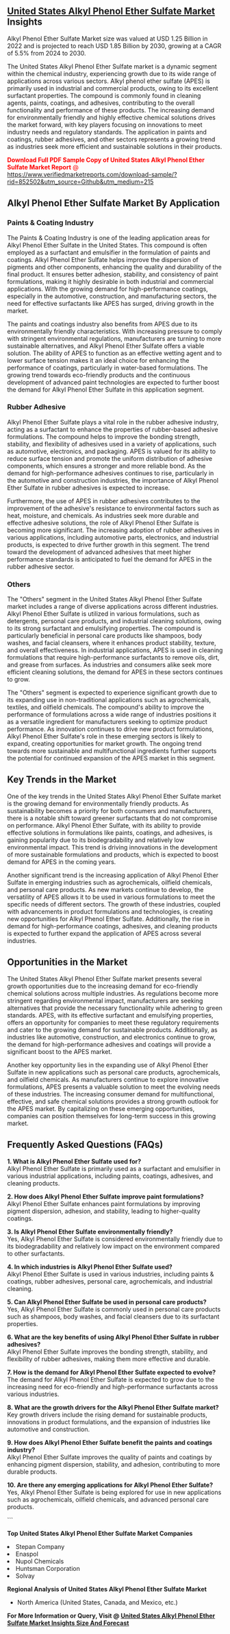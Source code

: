 <h2><a href="https://www.verifiedmarketreports.com/download-sample/?rid=852502&amp;utm_source=Github&amp;utm_medium=215" target="_blank">United States Alkyl Phenol Ether Sulfate Market</a> Insights</h2><p>Alkyl Phenol Ether Sulfate Market size was valued at USD 1.25 Billion in 2022 and is projected to reach USD 1.85 Billion by 2030, growing at a CAGR of 5.5% from 2024 to 2030.</p><p><p>The United States Alkyl Phenol Ether Sulfate market is a dynamic segment within the chemical industry, experiencing growth due to its wide range of applications across various sectors. Alkyl phenol ether sulfate (APES) is primarily used in industrial and commercial products, owing to its excellent surfactant properties. The compound is commonly found in cleaning agents, paints, coatings, and adhesives, contributing to the overall functionality and performance of these products. The increasing demand for environmentally friendly and highly effective chemical solutions drives the market forward, with key players focusing on innovations to meet industry needs and regulatory standards. The application in paints and coatings, rubber adhesives, and other sectors represents a growing trend as industries seek more efficient and sustainable solutions in their products. <p><span class=""><span style="color: #ff0000;"><strong>Download Full PDF Sample Copy of United States Alkyl Phenol Ether Sulfate Market Report</strong> @ </span><a href="https://www.verifiedmarketreports.com/download-sample/?rid=852502&amp;utm_source=Github&amp;utm_medium=215" target="_blank">https://www.verifiedmarketreports.com/download-sample/?rid=852502&amp;utm_source=Github&amp;utm_medium=215</a></span></p></p><h2>Alkyl Phenol Ether Sulfate Market By Application</h2><h3>Paints & Coating Industry</h3><p>The Paints & Coating Industry is one of the leading application areas for Alkyl Phenol Ether Sulfate in the United States. This compound is often employed as a surfactant and emulsifier in the formulation of paints and coatings. Alkyl Phenol Ether Sulfate helps improve the dispersion of pigments and other components, enhancing the quality and durability of the final product. It ensures better adhesion, stability, and consistency of paint formulations, making it highly desirable in both industrial and commercial applications. With the growing demand for high-performance coatings, especially in the automotive, construction, and manufacturing sectors, the need for effective surfactants like APES has surged, driving growth in the market.<p>The paints and coatings industry also benefits from APES due to its environmentally friendly characteristics. With increasing pressure to comply with stringent environmental regulations, manufacturers are turning to more sustainable alternatives, and Alkyl Phenol Ether Sulfate offers a viable solution. The ability of APES to function as an effective wetting agent and to lower surface tension makes it an ideal choice for enhancing the performance of coatings, particularly in water-based formulations. The growing trend towards eco-friendly products and the continuous development of advanced paint technologies are expected to further boost the demand for Alkyl Phenol Ether Sulfate in this application segment.</p><h3>Rubber Adhesive</h3><p>Alkyl Phenol Ether Sulfate plays a vital role in the rubber adhesive industry, acting as a surfactant to enhance the properties of rubber-based adhesive formulations. The compound helps to improve the bonding strength, stability, and flexibility of adhesives used in a variety of applications, such as automotive, electronics, and packaging. APES is valued for its ability to reduce surface tension and promote the uniform distribution of adhesive components, which ensures a stronger and more reliable bond. As the demand for high-performance adhesives continues to rise, particularly in the automotive and construction industries, the importance of Alkyl Phenol Ether Sulfate in rubber adhesives is expected to increase.<p>Furthermore, the use of APES in rubber adhesives contributes to the improvement of the adhesive's resistance to environmental factors such as heat, moisture, and chemicals. As industries seek more durable and effective adhesive solutions, the role of Alkyl Phenol Ether Sulfate is becoming more significant. The increasing adoption of rubber adhesives in various applications, including automotive parts, electronics, and industrial products, is expected to drive further growth in this segment. The trend toward the development of advanced adhesives that meet higher performance standards is anticipated to fuel the demand for APES in the rubber adhesive sector.</p><h3>Others</h3><p>The "Others" segment in the United States Alkyl Phenol Ether Sulfate market includes a range of diverse applications across different industries. Alkyl Phenol Ether Sulfate is utilized in various formulations, such as detergents, personal care products, and industrial cleaning solutions, owing to its strong surfactant and emulsifying properties. The compound is particularly beneficial in personal care products like shampoos, body washes, and facial cleansers, where it enhances product stability, texture, and overall effectiveness. In industrial applications, APES is used in cleaning formulations that require high-performance surfactants to remove oils, dirt, and grease from surfaces. As industries and consumers alike seek more efficient cleaning solutions, the demand for APES in these sectors continues to grow.<p>The "Others" segment is expected to experience significant growth due to its expanding use in non-traditional applications such as agrochemicals, textiles, and oilfield chemicals. The compound's ability to improve the performance of formulations across a wide range of industries positions it as a versatile ingredient for manufacturers seeking to optimize product performance. As innovation continues to drive new product formulations, Alkyl Phenol Ether Sulfate's role in these emerging sectors is likely to expand, creating opportunities for market growth. The ongoing trend towards more sustainable and multifunctional ingredients further supports the potential for continued expansion of the APES market in this segment.</p><h2>Key Trends in the Market</h2><p>One of the key trends in the United States Alkyl Phenol Ether Sulfate market is the growing demand for environmentally friendly products. As sustainability becomes a priority for both consumers and manufacturers, there is a notable shift toward greener surfactants that do not compromise on performance. Alkyl Phenol Ether Sulfate, with its ability to provide effective solutions in formulations like paints, coatings, and adhesives, is gaining popularity due to its biodegradability and relatively low environmental impact. This trend is driving innovations in the development of more sustainable formulations and products, which is expected to boost demand for APES in the coming years.</p><p>Another significant trend is the increasing application of Alkyl Phenol Ether Sulfate in emerging industries such as agrochemicals, oilfield chemicals, and personal care products. As new markets continue to develop, the versatility of APES allows it to be used in various formulations to meet the specific needs of different sectors. The growth of these industries, coupled with advancements in product formulations and technologies, is creating new opportunities for Alkyl Phenol Ether Sulfate. Additionally, the rise in demand for high-performance coatings, adhesives, and cleaning products is expected to further expand the application of APES across several industries.</p><h2>Opportunities in the Market</h2><p>The United States Alkyl Phenol Ether Sulfate market presents several growth opportunities due to the increasing demand for eco-friendly chemical solutions across multiple industries. As regulations become more stringent regarding environmental impact, manufacturers are seeking alternatives that provide the necessary functionality while adhering to green standards. APES, with its effective surfactant and emulsifying properties, offers an opportunity for companies to meet these regulatory requirements and cater to the growing demand for sustainable products. Additionally, as industries like automotive, construction, and electronics continue to grow, the demand for high-performance adhesives and coatings will provide a significant boost to the APES market.</p><p>Another key opportunity lies in the expanding use of Alkyl Phenol Ether Sulfate in new applications such as personal care products, agrochemicals, and oilfield chemicals. As manufacturers continue to explore innovative formulations, APES presents a valuable solution to meet the evolving needs of these industries. The increasing consumer demand for multifunctional, effective, and safe chemical solutions provides a strong growth outlook for the APES market. By capitalizing on these emerging opportunities, companies can position themselves for long-term success in this growing market.</p><h2>Frequently Asked Questions (FAQs)</h2><p><strong>1. What is Alkyl Phenol Ether Sulfate used for?</strong><br> Alkyl Phenol Ether Sulfate is primarily used as a surfactant and emulsifier in various industrial applications, including paints, coatings, adhesives, and cleaning products.</p><p><strong>2. How does Alkyl Phenol Ether Sulfate improve paint formulations?</strong><br> Alkyl Phenol Ether Sulfate enhances paint formulations by improving pigment dispersion, adhesion, and stability, leading to higher-quality coatings.</p><p><strong>3. Is Alkyl Phenol Ether Sulfate environmentally friendly?</strong><br> Yes, Alkyl Phenol Ether Sulfate is considered environmentally friendly due to its biodegradability and relatively low impact on the environment compared to other surfactants.</p><p><strong>4. In which industries is Alkyl Phenol Ether Sulfate used?</strong><br> Alkyl Phenol Ether Sulfate is used in various industries, including paints & coatings, rubber adhesives, personal care, agrochemicals, and industrial cleaning.</p><p><strong>5. Can Alkyl Phenol Ether Sulfate be used in personal care products?</strong><br> Yes, Alkyl Phenol Ether Sulfate is commonly used in personal care products such as shampoos, body washes, and facial cleansers due to its surfactant properties.</p><p><strong>6. What are the key benefits of using Alkyl Phenol Ether Sulfate in rubber adhesives?</strong><br> Alkyl Phenol Ether Sulfate improves the bonding strength, stability, and flexibility of rubber adhesives, making them more effective and durable.</p><p><strong>7. How is the demand for Alkyl Phenol Ether Sulfate expected to evolve?</strong><br> The demand for Alkyl Phenol Ether Sulfate is expected to grow due to the increasing need for eco-friendly and high-performance surfactants across various industries.</p><p><strong>8. What are the growth drivers for the Alkyl Phenol Ether Sulfate market?</strong><br> Key growth drivers include the rising demand for sustainable products, innovations in product formulations, and the expansion of industries like automotive and construction.</p><p><strong>9. How does Alkyl Phenol Ether Sulfate benefit the paints and coatings industry?</strong><br> Alkyl Phenol Ether Sulfate improves the quality of paints and coatings by enhancing pigment dispersion, stability, and adhesion, contributing to more durable products.</p><p><strong>10. Are there any emerging applications for Alkyl Phenol Ether Sulfate?</strong><br> Yes, Alkyl Phenol Ether Sulfate is being explored for use in new applications such as agrochemicals, oilfield chemicals, and advanced personal care products.</p>```</p><p><strong>Top United States Alkyl Phenol Ether Sulfate Market Companies</strong></p><div data-test-id=""><p><li>Stepan Company</li><li> Enaspol</li><li> Nupol Chemicals</li><li> Huntsman Corporation</li><li> Solvay</li></p><div><strong>Regional Analysis of&nbsp;United States Alkyl Phenol Ether Sulfate Market</strong></div><ul><li dir="ltr"><p dir="ltr">North America&nbsp;(United States, Canada, and Mexico, etc.)</p></li></ul><p><strong>For More Information or Query, Visit @&nbsp;</strong><strong><a href="https://www.verifiedmarketreports.com/product/alkyl-phenol-ether-sulfate-market/?utm_source=Github&amp;utm_medium=215" target="_blank">United States Alkyl Phenol Ether Sulfate Market Insights Size And Forecast</a></strong></p></div>
